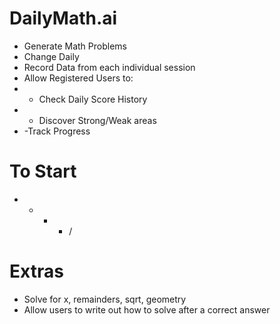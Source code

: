 # DailyMath.ai
- Generate Math Problems
- Change Daily
- Record Data from each individual session
- Allow Registered Users to:
- - Check Daily Score History
- - Discover Strong/Weak areas
- -Track Progress
# To Start
- + - * /
# Extras
- Solve for x, remainders, sqrt, geometry
- Allow users to write out how to solve after a correct answer
